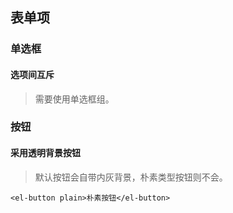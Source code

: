 ## 表单项

### 单选框

#### 选项间互斥

> 需要使用单选框组。



### 按钮

#### 采用透明背景按钮

> 默认按钮会自带内灰背景，朴素类型按钮则不会。

```vue
<el-button plain>朴素按钮</el-button>
```

